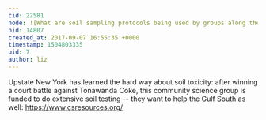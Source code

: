 ```yaml
---
cid: 22581
node: ![What are soil sampling protocols being used by groups along the gulf coast?](../notes/stevie/08-31-2017/what-are-soil-sampling-protocols-being-used-by-groups-along-the-gulf-coast)
nid: 14807
created_at: 2017-09-07 16:55:35 +0000
timestamp: 1504803335
uid: 7
author: liz
---
```


Upstate New York has learned the hard way about soil toxicity: after winning a court battle against Tonawanda Coke, this community science group is funded to do extensive soil testing -- they want to help the Gulf South as well: https://www.csresources.org/